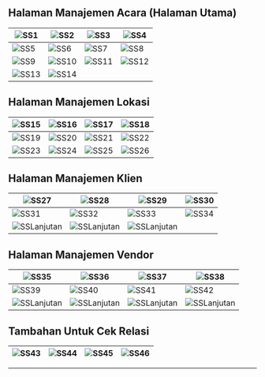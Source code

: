 
## Halaman Manajemen Acara (Halaman Utama)

| ![SS1](https://github.com/user-attachments/assets/93d6948e-39f7-4463-8243-66157ac17eb3) | ![SS2](https://github.com/user-attachments/assets/40ac871f-6ff3-4478-bd2e-ad3c9a318858) | ![SS3](https://github.com/user-attachments/assets/4872305e-046e-482d-84ca-7c49f001b49d) | ![SS4](https://github.com/user-attachments/assets/cde473a4-25c1-40a2-b7fe-c4031a60e325) |
|---|---|---|---|
| ![SS5](https://github.com/user-attachments/assets/501c14dd-ac32-4012-aa83-662b5e125841) | ![SS6](https://github.com/user-attachments/assets/f5f7ec67-2b56-4762-aba2-4ddc550e1747) | ![SS7](https://github.com/user-attachments/assets/06736c8a-0f2d-4f5a-b67a-a2de55904751) | ![SS8](https://github.com/user-attachments/assets/1cc2eb4d-b4e9-44d7-ac65-9f06b7c8107d) |
| ![SS9](https://github.com/user-attachments/assets/4132c9ff-1446-4d22-acbf-212f366d38d5) | ![SS10](https://github.com/user-attachments/assets/5263c6ed-c4f4-42b3-89ca-410e9b476d4f) | ![SS11](https://github.com/user-attachments/assets/ad90e238-4d49-4cac-b511-be32820097b4) | ![SS12](https://github.com/user-attachments/assets/95d6b17b-56ce-4378-85ea-902331f74485) |
| ![SS13](https://github.com/user-attachments/assets/c7386082-2755-4811-bd94-d881edecf790) | ![SS14](https://github.com/user-attachments/assets/d462080c-b100-490c-9d0d-ae96bf178d52) |  |  |

## Halaman Manajemen Lokasi

| ![SS15](https://github.com/user-attachments/assets/18ae1c37-3fcd-4732-a72c-1ef35cf464d5) | ![SS16](https://github.com/user-attachments/assets/7e445e4e-9f6e-4755-a5c2-f4d9eec7b231) | ![SS17](https://github.com/user-attachments/assets/636736cd-f305-43ff-9894-864ec90c8ebb) | ![SS18](https://github.com/user-attachments/assets/f47cd54e-3f27-417c-996b-762debae6f8c) |
|---|---|---|---|
| ![SS19](https://github.com/user-attachments/assets/ed1dd4ff-d548-4177-b439-0205f9f8bc80) | ![SS20](https://github.com/user-attachments/assets/77592934-1bc2-480f-a0e6-7138c8576b10) | ![SS21](https://github.com/user-attachments/assets/7562d707-d69e-4779-bc19-63f1dec4d237) | ![SS22](https://github.com/user-attachments/assets/fe9413d1-eea2-4e53-9415-8a1d8e117cd9) |
| ![SS23](https://github.com/user-attachments/assets/ac319a9e-3d30-44d3-914a-ba43202dca71) | ![SS24](https://github.com/user-attachments/assets/6f2184b2-1e85-4559-9f23-bfe9ab37fb94) | ![SS25](https://github.com/user-attachments/assets/083f7b12-c4be-4c13-a182-3bf8319484cf) | ![SS26](https://github.com/user-attachments/assets/f208f63a-4fc0-47b1-9523-fb5da56abb6e) |

## Halaman Manajemen Klien

| ![SS27](https://github.com/user-attachments/assets/9ff5d43c-8bae-4221-965d-745eecc676e5) | ![SS28](https://github.com/user-attachments/assets/c27c1c9c-6ec5-4b63-b0ce-a875441dc5ae) | ![SS29](https://github.com/user-attachments/assets/fcb0d4ab-4edd-4653-b619-bf6ba4a562c2) | ![SS30](https://github.com/user-attachments/assets/efc09b55-0927-4193-9cf3-881eabc951ac) |
|---|---|---|---|
| ![SS31](https://github.com/user-attachments/assets/97d4fe68-288e-4351-9bcd-486e6f24e76c) | ![SS32](https://github.com/user-attachments/assets/bae71891-7124-4825-97a2-6f3bfe824488) | ![SS33](https://github.com/user-attachments/assets/590b7ed9-6814-40cb-a48a-42516b5ccabe) | ![SS34](https://github.com/user-attachments/assets/a222d0af-5280-4ffa-93bc-396f6196f83f) |
| ![SSLanjutan](https://github.com/user-attachments/assets/4ee1158b-b220-491d-86c8-9bfa6a39ff33) | ![SSLanjutan](https://github.com/user-attachments/assets/a0fb8bc6-7f25-46ba-aa7c-60c823969c05) | ![SSLanjutan](https://github.com/user-attachments/assets/db3d947d-65aa-4d08-8fa5-70dfa531fac6)




## Halaman Manajemen Vendor

| ![SS35](https://github.com/user-attachments/assets/cde46bf3-5399-4826-a8b1-6b2ba04a5db8) | ![SS36](https://github.com/user-attachments/assets/3ada19e1-b7b4-4ee1-b72f-307474e0df34) | ![SS37](https://github.com/user-attachments/assets/a4add1cb-28c9-4e2a-a5fb-0060bf9cca5e) | ![SS38](https://github.com/user-attachments/assets/a30c718b-05a2-418b-81dc-1a5e7a3fbfc0) |
|---|---|---|---|
| ![SS39](https://github.com/user-attachments/assets/d1d14b84-fdbf-4cd2-aa2b-69766d5364fe) | ![SS40](https://github.com/user-attachments/assets/2ebeae45-382f-4ac9-bec4-cbb74909e1b1) | ![SS41](https://github.com/user-attachments/assets/65de39d2-9f3f-4c24-a93b-d17c416e2269) | ![SS42](https://github.com/user-attachments/assets/a7cc1410-5c7c-4b24-84e7-b7ccbc0f0ef8) |
| ![SSLanjutan](https://github.com/user-attachments/assets/22ac879f-fd0e-4655-9dfb-2a7b02b513f1) | ![SSLanjutan](https://github.com/user-attachments/assets/557b55c5-7cb4-41f9-af68-1e15d9d9516b) | ![SSLanjutan](https://github.com/user-attachments/assets/092b43cc-23a1-461c-8419-3ec0e041f54c) | ![SSLanjutan](https://github.com/user-attachments/assets/8108fb0c-b35b-4386-8c04-b9aa64d66fd7)





## Tambahan Untuk Cek Relasi

| ![SS43](https://github.com/user-attachments/assets/069d3aa7-4d62-4041-b959-254a7205c536) | ![SS44](https://github.com/user-attachments/assets/8ebb8000-c172-49d0-b226-2af76b67ba70) | ![SS45](https://github.com/user-attachments/assets/d04ab3ed-2cbb-415f-af7d-a0d9c2c78830) | ![SS46](https://github.com/user-attachments/assets/2e859dc8-c24a-4789-a620-148d2b788dda) |
|---|---|---|---|

---


